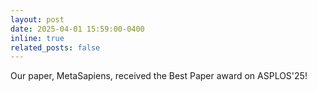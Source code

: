 ```yaml
---
layout: post
date: 2025-04-01 15:59:00-0400
inline: true
related_posts: false
---
```


Our paper, MetaSapiens, received the Best Paper award on ASPLOS'25!
